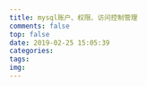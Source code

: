 ```yaml
---
title: mysql账户、权限、访问控制管理
comments: false
top: false
date: 2019-02-25 15:05:39
categories:
tags:
img:
---
```

